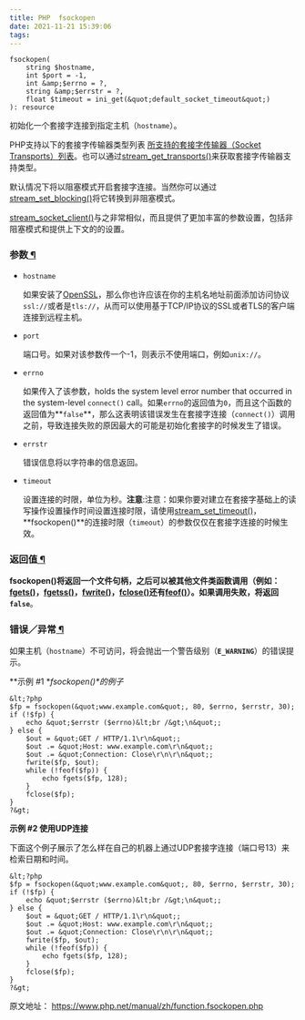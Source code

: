 ```yaml
---
title: PHP  fsockopen
date: 2021-11-21 15:39:06
tags:
---
```


```
fsockopen(
    string $hostname,
    int $port = -1,
    int &amp;$errno = ?,
    string &amp;$errstr = ?,
    float $timeout = ini_get(&quot;default_socket_timeout&quot;)
): resource
```

初始化一个套接字连接到指定主机（`hostname`）。

PHP支持以下的套接字传输器类型列表 [所支持的套接字传输器（Socket Transports）列表](https://www.php.net/manual/zh/transports.php)。也可以通过[stream_get_transports()](https://www.php.net/manual/zh/function.stream-get-transports.php)来获取套接字传输器支持类型。

默认情况下将以阻塞模式开启套接字连接。当然你可以通过[stream_set_blocking()](https://www.php.net/manual/zh/function.stream-set-blocking.php)将它转换到非阻塞模式。

[stream_socket_client()](https://www.php.net/manual/zh/function.stream-socket-client.php)与之非常相似，而且提供了更加丰富的参数设置，包括非阻塞模式和提供上下文的的设置。

### 参数[ ¶](https://www.php.net/manual/zh/function.fsockopen.php#refsect1-function.fsockopen-parameters)

- `hostname`

  如果安装了[OpenSSL](https://www.php.net/manual/zh/openssl.installation.php)，那么你也许应该在你的主机名地址前面添加访问协议`ssl://`或者是`tls://`，从而可以使用基于TCP/IP协议的SSL或者TLS的客户端连接到远程主机。

- `port`

  端口号。如果对该参数传一个-1，则表示不使用端口，例如`unix://`。

- `errno`

  如果传入了该参数，holds the system level error number that occurred in the system-level `connect()` call。如果`errno`的返回值为`0`，而且这个函数的返回值为**`false`**，那么这表明该错误发生在套接字连接（`connect()`）调用之前，导致连接失败的原因最大的可能是初始化套接字的时候发生了错误。

- `errstr`

  错误信息将以字符串的信息返回。

- `timeout`

  设置连接的时限，单位为秒。**注意**:注意：如果你要对建立在套接字基础上的读写操作设置操作时间设置连接时限，请使用[stream_set_timeout()](https://www.php.net/manual/zh/function.stream-set-timeout.php)，**fsockopen()**的连接时限（`timeout`）的参数仅仅在套接字连接的时候生效。

### 返回值[ ¶](https://www.php.net/manual/zh/function.fsockopen.php#refsect1-function.fsockopen-returnvalues)

**fsockopen()**将返回一个文件句柄，之后可以被其他文件类函数调用（例如：[fgets()](https://www.php.net/manual/zh/function.fgets.php)，[fgetss()](https://www.php.net/manual/zh/function.fgetss.php)，[fwrite()](https://www.php.net/manual/zh/function.fwrite.php)，[fclose()](https://www.php.net/manual/zh/function.fclose.php)还有[feof()](https://www.php.net/manual/zh/function.feof.php)）。如果调用失败，将返回**`false`**。

### 错误／异常[ ¶](https://www.php.net/manual/zh/function.fsockopen.php#refsect1-function.fsockopen-errors)

如果主机（`hostname`）不可访问，将会抛出一个警告级别（**`E_WARNING`**）的错误提示。


**示例 #1 \**fsockopen()\**的例子**

```
&lt;?php
$fp = fsockopen(&quot;www.example.com&quot;, 80, $errno, $errstr, 30);
if (!$fp) {
    echo &quot;$errstr ($errno)&lt;br /&gt;\n&quot;;
} else {
    $out = &quot;GET / HTTP/1.1\r\n&quot;;
    $out .= &quot;Host: www.example.com\r\n&quot;;
    $out .= &quot;Connection: Close\r\n\r\n&quot;;
    fwrite($fp, $out);
    while (!feof($fp)) {
        echo fgets($fp, 128);
    }
    fclose($fp);
}
?&gt;
```

**示例 #2 使用UDP连接**

下面这个例子展示了怎么样在自己的机器上通过UDP套接字连接（端口号13）来检索日期和时间。

```
&lt;?php
$fp = fsockopen(&quot;www.example.com&quot;, 80, $errno, $errstr, 30);
if (!$fp) {
    echo &quot;$errstr ($errno)&lt;br /&gt;\n&quot;;
} else {
    $out = &quot;GET / HTTP/1.1\r\n&quot;;
    $out .= &quot;Host: www.example.com\r\n&quot;;
    $out .= &quot;Connection: Close\r\n\r\n&quot;;
    fwrite($fp, $out);
    while (!feof($fp)) {
        echo fgets($fp, 128);
    }
    fclose($fp);
}
?&gt;
```

原文地址： https://www.php.net/manual/zh/function.fsockopen.php